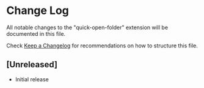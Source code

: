 # Change Log

All notable changes to the "quick-open-folder" extension will be documented in this file.

Check [Keep a Changelog](http://keepachangelog.com/) for recommendations on how to structure this file.

## [Unreleased]

- Initial release